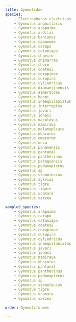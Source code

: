 ```yaml
---
title: Gymnotidae
species:
    - Electrophorus electricus
    - Gymnotus anguillaris
    - Gymnotus arapaima
    - Gymnotus ardilai
    - Gymnotus bahianus
    - Gymnotus capanema
    - Gymnotus carapo
    - Gymnotus cataniapo
    - Gymnotus chaviro
    - Gymnotus chimarrao
    - Gymnotus choco
    - Gymnotus coatesi
    - Gymnotus coropinae
    - Gymnotus curupira
    - Gymnotus cylindricus
    - Gymnotus diamantinensis
    - Gymnotus esmeraldas
    - Gymnotus henni
    - Gymnotus inaequilabiatus
    - Gymnotus interruptus
    - Gymnotus javari
    - Gymnotus jonasi
    - Gymnotus maculosus
    - Gymnotus mamiraua
    - Gymnotus melanopleura
    - Gymnotus obscurus
    - Gymnotus omarorum
    - Gymnotus onca
    - Gymnotus panamensis
    - Gymnotus pantanal
    - Gymnotus pantherinus
    - Gymnotus paraguensis
    - Gymnotus pedanopterus
    - Gymnotus sp
    - Gymnotus stenoleucus
    - Gymnotus sylvius
    - Gymnotus tigre
    - Gymnotus tiquie
    - Gymnotus ucamara
    - Gymnotus varzea

sampled_species:
    - Gymnotus arapaima
    - Gymnotus carapo
    - Gymnotus cataniapo
    - Gymnotus coatesi
    - Gymnotus coropinae
    - Gymnotus curupira
    - Gymnotus cylindricus
    - Gymnotus inaequilabiatus
    - Gymnotus javari
    - Gymnotus jonasi
    - Gymnotus mamiraua
    - Gymnotus obscurus
    - Gymnotus pantanal
    - Gymnotus pantherinus
    - Gymnotus pedanopterus
    - Gymnotus sp
    - Gymnotus stenoleucus
    - Gymnotus tigre
    - Gymnotus ucamara
    - Gymnotus varzea

order: Gymnotiformes

---
```

